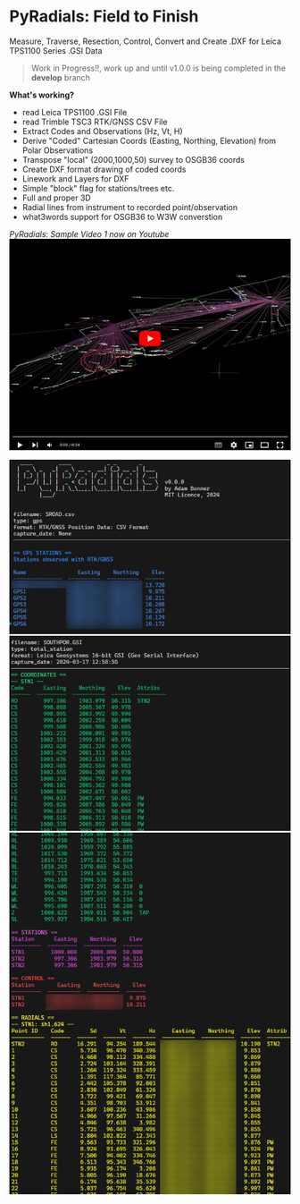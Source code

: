 # PyRadials: Field to Finish
Measure, Traverse, Resection, Control, Convert and Create .DXF for Leica TPS1100 Series .GSI Data

> Work in Progress!!, work up and until v1.0.0 is being completed in the **develop** branch


**What's working?**
- read Leica TPS1100 .GSI File
- read Trimble TSC3 RTK/GNSS CSV File
- Extract Codes and Observations (Hz, Vt, H)
- Derive "Coded" Cartesian Coords (Easting, Northing, Elevation) from Polar Observations
- Transpose "local" (2000,1000,50) survey to OSGB36 coords
- Create DXF format drawing of coded coords
- Linework and Layers for DXF
- Simple "block" flag for stations/trees etc.
- Full and proper 3D
- Radial lines from instrument to recorded point/observation
- what3words support for OSGB36 to W3W converstion

_PyRadials: Sample Video 1 now on Youtube_
[![thumbnail of youtube demo video for pyradials](yt.png)](https://www.youtube.com/watch?v=TKil7396wuo)

![](docs/images/1.png)
![](docs/images/2.png)
![](docs/images/3.png)
